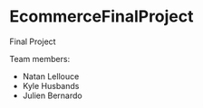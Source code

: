 # EcommerceFinalProject
Final Project 

Team members: 
- Natan Lellouce
- Kyle Husbands
- Julien Bernardo
